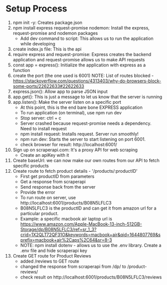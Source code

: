 # Setup Process

1. npm init -y: Creates package.json
2. npm install express request-promise nodemon: Install the express, request-promise and nodemon packages
   - Add dev command to script: This allows us to run the application while developing
3. create index.js file: This is the api
4. require express and request-promise: Express creates the backend application and request-promise allows us to make API requests
5. const app = express(): Initialize the application with express as a function
6. create the port (the one used is 6001)
   NOTE: List of routes blocked - https://stackoverflow.com/questions/4313403/why-do-browsers-block-some-ports/22622633#22622633
7. express.json(): Allow app to parse JSON input
8. app.get(): This is just a message to let us know that the server is running
9. app.listen(): Make the server listen on a specific port
   - At this point, this is the end bare bone EXPRESS application
   - To run application (on terminal), use npm run dev
   - Stop server: ctrl + c
   - Server crashed because request-promise needs a dependency. Need to install request
   - npm install request: Installs request. Server run smoothly!
   - npm run dev: Starts the server to start listening on port 6001.
   - check browser for result: http://localhost:6001/
10. Sign up on scraperapi.com: It's a proxy API for web scraping
    - Create an apiKey with it
11. Create baseUrl: we can now make our own routes from our API to fetch specific products
12. Create route to fetch product details - '/products/:productID'
    - First get productID from parameters
    - Get a response from scraperapi
    - Send response back from the server
    - Provide the error
    - To run route on server, use http://localhost:6001/products/B08N5LFLC3
    - B08N5LFLC3 is the productID and can get it from amazon url for a particular product.
    - Example: a specific macbook air laptop url is https://www.amazon.com/Apple-MacBook-13-inch-512GB-Storage/dp/B08N5LFLC3/ref=sr_1_3?crid=1X2QLT72QF31O&keywords=macbook+air&qid=1644807769&sprefix=macbook+air%2Caps%2C64&sr=8-3
    - NOTE: npm install dotenv - allows us to use the .env library. Create a .env file and hide scraperapi key
13. Create GET route for Product Reviews
    - added /reviews to GET route
    - changed the response from scraperapi from /dp/ to /product-reviews/
    - check result on http://localhost:6001/products/B08N5LFLC3/reviews
